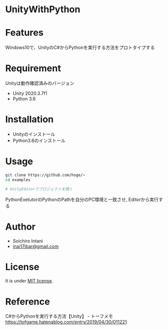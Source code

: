 # UnityWithPython
 
# Features
 
Windows10で、UnityのC#からPythonを実行する方法をプロトタイプする

 
# Requirement
 
Unityは動作確認済みのバージョン
 
* Unity 2020.3.7f1
* Python 3.6
 
# Installation
 
* Unityのインストール
* Python3.6のインストール

# Usage
 
```bash
git clone https://github.com/hoge/~
cd examples

# UnityEditorでプロジェクトを開く
```
 
PythonExetutorのPythonのPathを自分のPC環境と一致させ, Editorから実行する


# Author
 
* Soichiro Intani 
* inai17ibar@gmail.com  
 

# License

It is under [MIT license](https://en.wikipedia.org/wiki/MIT_License).
 

# Reference

C#からPythonを実行する方法【Unity】 - トーフメモ
https://tofgame.hatenablog.com/entry/2019/04/30/011221
